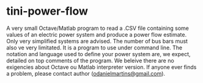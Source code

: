 # tini-power-flow
A very small Octave/Matlab program to read a .CSV file containing some values of an electric power system and produce a power flow estimate. Only very simplified systems are advised. The number of bus bars must also ve very limitated. It is a program to use under command line. The notation and language used to define your power system are, we expect, detailed on top comments of the program. We beleive there are no exigencies about Octave ou Matlab interpreter version. If anyone ever finds a problem, please contact author (odanielmartins@gmail.com).
